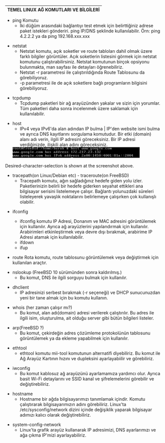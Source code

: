 ﻿| TEMEL LINUX AĞ KOMUTLARI VE BİLGİLERİ |
|:----:|



- ping Komutu
    * İki düğüm arasındaki bağlantıyı test etmek için belirttiğiniz adrese paket istekleri gönderiri.
    ping IP/DNS şeklinde kullanılabilir. Örn: ping 4.2.2.2 ya da ping 192.168.xxx.xxx
    
+ netstat
    * Netstat komutu, açık soketler ve route tabloları dahil olmak üzere farklı bilgiler görüntüler. 
    Açık soketlerin listesini görmek için netstat komutunu çalıştırabilirsiniz. Netstat 
    komutunun birçok opsiyonu bulunmakta, man sayfası ile detayları öğrenebiliriz. 
    * Netstat -r parametresi ile çalıştırıldığında Route Tablosunu da görebiliyoruz.
    * -p parametresi ile de açık soketlere bağlı programların bilgisini görebiliyoruz.

- tcpdump
    * Tcpdump paketleri bir ağ arayüzünden yakalar ve sizin için yorumlar. 
    Tüm paketleri daha sonra incelenmek üzere saklamak için kullanılabilir.

+ host
    * IPv4 veya IPv6'da alan adından IP bulma | IP'den website ismi bulma ve ayrıca DNS kayıtlarını 
    sorgulama komutudur. Bir etki (domain) alanı adı verin, ilgili IP adresini göreceksiniz. Bir 
    IP adresi verdiğinizde, ilişkili alan adını göreceksiniz.
    <img width="410" alt="chlv" src="https://raw.githubusercontent.com/lgsgt/LogoDeneme/master/host.PNG">   
Desired-character-selection is shown at the screenshot above.  
   

- tracepath(on Linux/Debian etc) - traceroute(on FreeBSD)
    * Tracepath komutu, ağın sağladığınız hedefe giden yolu izler. Paketlerinizin belirli bir hedefe 
    giderken seyahat ettikleri ana bilgisayar serisini listelemeye çalışır. Bağlantı yolunuzdaki 
    süreleri listeleyerek yavaşlık noktalarını belirlemeye çalışırken çok kullanışlı olabilir.

+ ifconfig
    * ifconfig komutu IP Adresi, Donanım ve MAC adresini görüntülemek için kullanılır. Ayrıca ağ 
    arayüzlerini yapılandırmak için kullanılır. Arabirimleri etkinleştirmek veya devre dışı bırakmak, 
    arabirime IP Adresi atamak için kullanılabilir.
    
    - ifdown
    - ifup

- route
    Rota komutu, route tablosunu görüntülemek veya değiştirmek için kullanılan araçtır.

+ nslookup (FreeBSD 10 sürümünden sonra kaldırılmış.)
    * Bu komut, DNS ile ilgili sorguyu bulmak için kullanılır.

- dhclient
    * IP adresinizi serbest bırakmak (-r seçeneği) ve DHCP sunucunuzdan yeni bir tane almak için bu
    komutu kullanın.

+ whois (her zaman çalışır mı?)
    * Bu komut, alan adı(domain) adresi verilerek çalıştırılır. Bu adres ile ilgili isim, oluşturulma, 
    ait olduğu server gibi bütün bilgileri listeler.
    
- arp(FreeBSD ?)
    * Bu komut, çekirdeğin adres çözümleme protokolünün tablosunu görüntülemek ya da ekleme 
    yapabilmek için kullanılır.

+ ethtool
    * ethtool komutu mii-tool komutunun alternatifi diyebiliriz. Bu komut ile Ağ Arayüz Kartının 
    hızını ve dupleksini ayarlayabiilir ve görebiliriz.

- iwconfig
    * Bu komut kablosuz ağ arayüzünü ayarlamamıza yardımcı olur. Ayrıca basit Wi-Fi detaylarını 
    ve SSID kanal ve şifrelemelerini görebilir ve değiştirebiliriz.
    
+ hostname
    * Hostname bir ağda bilgisayarımızı tanımlamak içindir. Komutu çalıştırarak bilgisayarımızın 
    adını görebiliriz. Linux'ta /etc/sysconfig/network dizini içinde değişiklik yaparak bilgisayar 
    adımızı kalıcı olarak değiştirebiliriz.

- system-config-network
    * Linux'ta grafik arayüz kullanarak IP adresimizi, DNS ayarlarımızı ve ağa çıkma
    IP'mizi ayarlayabiliriz.
    

